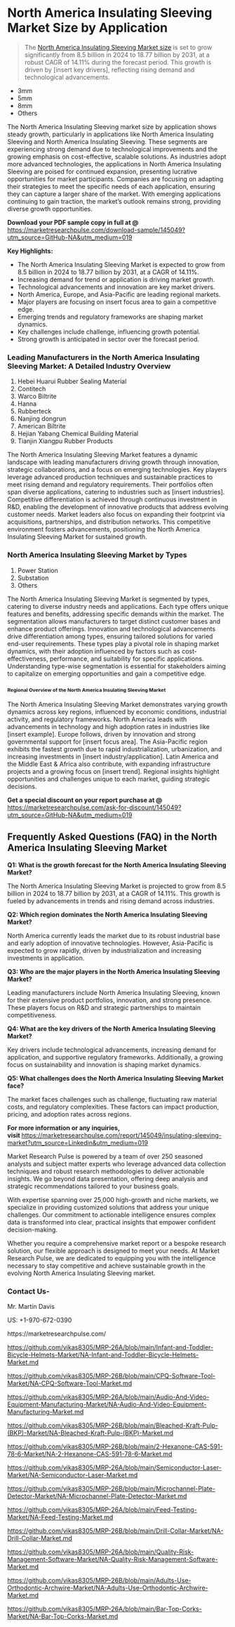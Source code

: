 <h1>North America Insulating Sleeving Market&nbsp;Size by Application</h1><blockquote><p>The <a href="https://marketresearchpulse.com/download-sample/145049?utm_source=GitHub-NA&amp;utm_medium=019">North America Insulating Sleeving Market size</a> is set to grow significantly from 8.5 billion in 2024 to 18.77 billion by 2031, at a robust CAGR of 14.11% during the forecast period. This growth is driven by [insert key drivers], reflecting rising demand and technological advancements.</p></blockquote><ul><li>3mm<li> 5mm<li> 8mm<li> Others</li></ul><p>The North America Insulating Sleeving market size by application shows steady growth, particularly in applications like North America Insulating Sleeving and North America Insulating Sleeving. These segments are experiencing strong demand due to technological improvements and the growing emphasis on cost-effective, scalable solutions. As industries adopt more advanced technologies, the applications in North America Insulating Sleeving are poised for continued expansion, presenting lucrative opportunities for market participants. Companies are focusing on adapting their strategies to meet the specific needs of each application, ensuring they can capture a larger share of the market. With emerging applications continuing to gain traction, the market’s outlook remains strong, providing diverse growth opportunities.</p><p><strong>Download your PDF sample copy in full at @ </strong><a href="https://marketresearchpulse.com/download-sample/145049?utm_source=GitHub-NA&amp;utm_medium=019">https://marketresearchpulse.com/download-sample/145049?utm_source=GitHub-NA&amp;utm_medium=019</a></p><p><strong>Key Highlights: </strong></p><ul><li>The North America Insulating Sleeving Market is expected to grow from 8.5 billion in 2024 to 18.77 billion by 2031, at a CAGR of 14.11%.</li><li>Increasing demand for trend or application is driving market growth.</li><li>Technological advancements and innovation are key market drivers.</li><li>North America, Europe, and Asia-Pacific are leading regional markets.</li><li>Major players are focusing on insert focus area to gain a competitive edge.</li><li>Emerging trends and regulatory frameworks are shaping market dynamics.</li><li>Key challenges include challenge, influencing growth potential.</li><li>Strong growth is anticipated in sector over the forecast period.</li></ul><h3>Leading Manufacturers in the North America Insulating Sleeving Market: A Detailed Industry Overview</h3><ol><li>Hebei Huarui Rubber Sealing Material</li><li>Contitech</li><li>Warco Biltrite</li><li>Hanna</li><li>Rubberteck</li><li>Nanjing dongrun</li><li>American Biltrite</li><li>Hejian Yabang Chemical Building Material</li><li>Tianjin Xiangpu Rubber Products</li></ol><div class="flex max-w-full flex-col flex-grow"><div class="min-h-8 text-message flex w-full flex-col items-end gap-2 whitespace-normal break-words [.text-message+&amp;]:mt-5" dir="auto" data-message-author-role="assistant" data-message-id="fd8432e4-4910-450d-b182-61b7bfb0a01f" data-message-model-slug="gpt-4o"><div class="flex w-full flex-col gap-1 empty:hidden first:pt-[3px]"><div class="markdown prose w-full break-words dark:prose-invert light"><p>The North America Insulating Sleeving Market features a dynamic landscape with leading manufacturers driving growth through innovation, strategic collaborations, and a focus on emerging technologies. Key players leverage advanced production techniques and sustainable practices to meet rising demand and regulatory requirements. Their portfolios often span diverse applications, catering to industries such as [insert industries]. Competitive differentiation is achieved through continuous investment in R&amp;D, enabling the development of innovative products that address evolving customer needs. Market leaders also focus on expanding their footprint via acquisitions, partnerships, and distribution networks. This competitive environment fosters advancements, positioning the North America Insulating Sleeving Market for sustained growth.</p></div></div></div></div><h3>North America Insulating Sleeving Market by Types</h3><ol><li>Power Station<li> Substation<li> Others</li></ol><div class="flex max-w-full flex-col flex-grow"><div class="min-h-8 text-message flex w-full flex-col items-end gap-2 whitespace-normal break-words [.text-message+&amp;]:mt-5" dir="auto" data-message-author-role="assistant" data-message-id="084470be-0bb7-4664-bddf-5156b4f41249" data-message-model-slug="gpt-4o-mini"><div class="flex w-full flex-col gap-1 empty:hidden first:pt-[3px]"><div class="markdown prose w-full break-words dark:prose-invert light"><p>The North America Insulating Sleeving Market is segmented by types, catering to diverse industry needs and applications. Each type offers unique features and benefits, addressing specific demands within the market. The segmentation allows manufacturers to target distinct customer bases and enhance product offerings. Innovation and technological advancements drive differentiation among types, ensuring tailored solutions for varied end-user requirements. These types play a pivotal role in shaping market dynamics, with their adoption influenced by factors such as cost-effectiveness, performance, and suitability for specific applications. Understanding type-wise segmentation is essential for stakeholders aiming to capitalize on emerging opportunities and gain a competitive edge.</p></div></div></div></div><h3><span style="font-size: 11px;">Regional Overview of the North America Insulating Sleeving Market</span></h3><div class="flex max-w-full flex-col flex-grow"><div class="min-h-8 text-message flex w-full flex-col items-end gap-2 whitespace-normal break-words [.text-message+&amp;]:mt-5" dir="auto" data-message-author-role="assistant" data-message-id="e9038762-ce64-4e30-91c9-9bd413514231" data-message-model-slug="gpt-4o-mini"><div class="flex w-full flex-col gap-1 empty:hidden first:pt-[3px]"><div class="markdown prose w-full break-words dark:prose-invert light"><p>The North America Insulating Sleeving Market demonstrates varying growth dynamics across key regions, influenced by economic conditions, industrial activity, and regulatory frameworks. North America leads with advancements in technology and high adoption rates in industries like [insert example]. Europe follows, driven by innovation and strong governmental support for [insert focus area]. The Asia-Pacific region exhibits the fastest growth due to rapid industrialization, urbanization, and increasing investments in [insert industry/application]. Latin America and the Middle East &amp; Africa also contribute, with expanding infrastructure projects and a growing focus on [insert trend]. Regional insights highlight opportunities and challenges unique to each market, guiding strategic decisions.</p></div></div></div></div><p><strong>Get a special discount on your report purchase at @ </strong><a href="https://marketresearchpulse.com/ask-for-discount/145049?utm_source=GitHub-NA&amp;utm_medium=019">https://marketresearchpulse.com/ask-for-discount/145049?utm_source=GitHub-NA&amp;utm_medium=019</a></p><h2>Frequently Asked Questions (FAQ) in the North America Insulating Sleeving Market</h2><p><strong>Q1: What is the growth forecast for the North America Insulating Sleeving Market?</strong></p><p>The North America Insulating Sleeving Market is projected to grow from 8.5 billion in 2024 to 18.77 billion by 2031, at a CAGR of 14.11%. This growth is fueled by advancements in trends and rising demand across industries.</p><p><strong>Q2: Which region dominates the North America Insulating Sleeving Market?</strong></p><p>North America currently leads the market due to its robust industrial base and early adoption of innovative technologies. However, Asia-Pacific is expected to grow rapidly, driven by industrialization and increasing investments in application.</p><p><strong>Q3: Who are the major players in the North America Insulating Sleeving Market?</strong></p><p>Leading manufacturers include North America Insulating Sleeving, known for their extensive product portfolios, innovation, and strong presence. These players focus on R&amp;D and strategic partnerships to maintain competitiveness.</p><p><strong>Q4: What are the key drivers of the North America Insulating Sleeving Market?</strong></p><p>Key drivers include technological advancements, increasing demand for application, and supportive regulatory frameworks. Additionally, a growing focus on sustainability and innovation is shaping market dynamics.</p><p><strong>Q5: What challenges does the North America Insulating Sleeving Market face?</strong></p><p>The market faces challenges such as challenge, fluctuating raw material costs, and regulatory complexities. These factors can impact production, pricing, and adoption rates across regions.</p><p><strong>For more information or any inquiries, visit&nbsp;</strong><a href="https://marketresearchpulse.com/report/145049/insulating-sleeving-market?utm_source=Linkedin&utm_medium=019">https://marketresearchpulse.com/report/145049/insulating-sleeving-market?utm_source=Linkedin&utm_medium=019</a></p><p>Market Research Pulse is powered by a team of over 250 seasoned analysts and subject matter experts who leverage advanced data collection techniques and robust research methodologies to deliver actionable insights. We go beyond data presentation, offering deep analysis and strategic recommendations tailored to your business goals.</p><p>With expertise spanning over 25,000 high-growth and niche markets, we specialize in providing customized solutions that address your unique challenges. Our commitment to actionable intelligence ensures complex data is transformed into clear, practical insights that empower confident decision-making.</p><p>Whether you require a comprehensive market report or a bespoke research solution, our flexible approach is designed to meet your needs. At Market Research Pulse, we are dedicated to equipping you with the intelligence necessary to stay competitive and achieve sustainable growth in the evolving North America Insulating Sleeving market.</p><h3><strong>Contact Us-</strong></h3><p>Mr. Martin Davis</p><p>US: +1-970-672-0390</p><p>https://marketresearchpulse.com/</p><p><a href="https://github.com/vikas8305/MRP-26A/blob/main/Infant-and-Toddler-Bicycle-Helmets-Market/NA-Infant-and-Toddler-Bicycle-Helmets-Market.md">https://github.com/vikas8305/MRP-26A/blob/main/Infant-and-Toddler-Bicycle-Helmets-Market/NA-Infant-and-Toddler-Bicycle-Helmets-Market.md</a></p><p><a href="https://github.com/vikas8305/MRP-26B/blob/main/CPQ-Software-Tool-Market/NA-CPQ-Software-Tool-Market.md">https://github.com/vikas8305/MRP-26B/blob/main/CPQ-Software-Tool-Market/NA-CPQ-Software-Tool-Market.md</a></p><p><a href="https://github.com/vikas8305/MRP-26A/blob/main/Audio-And-Video-Equipment-Manufacturing-Market/NA-Audio-And-Video-Equipment-Manufacturing-Market.md">https://github.com/vikas8305/MRP-26A/blob/main/Audio-And-Video-Equipment-Manufacturing-Market/NA-Audio-And-Video-Equipment-Manufacturing-Market.md</a></p><p><a href="https://github.com/vikas8305/MRP-26B/blob/main/Bleached-Kraft-Pulp-(BKP)-Market/NA-Bleached-Kraft-Pulp-(BKP)-Market.md">https://github.com/vikas8305/MRP-26B/blob/main/Bleached-Kraft-Pulp-(BKP)-Market/NA-Bleached-Kraft-Pulp-(BKP)-Market.md</a></p><p><a href="https://github.com/vikas8305/MRP-26B/blob/main/2-Hexanone-CAS-591-78-6-Market/NA-2-Hexanone-CAS-591-78-6-Market.md">https://github.com/vikas8305/MRP-26B/blob/main/2-Hexanone-CAS-591-78-6-Market/NA-2-Hexanone-CAS-591-78-6-Market.md</a></p><p><a href="https://github.com/vikas8305/MRP-26A/blob/main/Semiconductor-Laser-Market/NA-Semiconductor-Laser-Market.md">https://github.com/vikas8305/MRP-26A/blob/main/Semiconductor-Laser-Market/NA-Semiconductor-Laser-Market.md</a></p><p><a href="https://github.com/vikas8305/MRP-26B/blob/main/Microchannel-Plate-Detector-Market/NA-Microchannel-Plate-Detector-Market.md">https://github.com/vikas8305/MRP-26B/blob/main/Microchannel-Plate-Detector-Market/NA-Microchannel-Plate-Detector-Market.md</a></p><p><a href="https://github.com/vikas8305/MRP-26A/blob/main/Feed-Testing-Market/NA-Feed-Testing-Market.md">https://github.com/vikas8305/MRP-26A/blob/main/Feed-Testing-Market/NA-Feed-Testing-Market.md</a></p><p><a href="https://github.com/vikas8305/MRP-26B/blob/main/Drill-Collar-Market/NA-Drill-Collar-Market.md">https://github.com/vikas8305/MRP-26B/blob/main/Drill-Collar-Market/NA-Drill-Collar-Market.md</a></p><p><a href="https://github.com/vikas8305/MRP-26A/blob/main/Quality-Risk-Management-Software-Market/NA-Quality-Risk-Management-Software-Market.md">https://github.com/vikas8305/MRP-26A/blob/main/Quality-Risk-Management-Software-Market/NA-Quality-Risk-Management-Software-Market.md</a></p><p><a href="https://github.com/vikas8305/MRP-26B/blob/main/Adults-Use-Orthodontic-Archwire-Market/NA-Adults-Use-Orthodontic-Archwire-Market.md">https://github.com/vikas8305/MRP-26B/blob/main/Adults-Use-Orthodontic-Archwire-Market/NA-Adults-Use-Orthodontic-Archwire-Market.md</a></p><p><a href="https://github.com/vikas8305/MRP-26A/blob/main/Bar-Top-Corks-Market/NA-Bar-Top-Corks-Market.md">https://github.com/vikas8305/MRP-26A/blob/main/Bar-Top-Corks-Market/NA-Bar-Top-Corks-Market.md</a></p>

